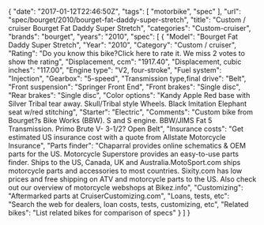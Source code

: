 {
    "date": "2017-01-12T22:46:50Z",
    "tags": [
        "motorbike",
        "spec"
    ],
    "url": "spec\/bourget\/2010\/bourget-fat-daddy-super-stretch",
    "title": "Custom \/ cruiser Bourget Fat Daddy Super Stretch",
    "categories": "Custom-cruiser",
    "brands": "bourget",
    "years": "2010",
    "spec": [
        {
            "Model": "Bourget Fat Daddy Super Stretch",
            "Year": "2010",
            "Category": "Custom \/ cruiser",
            "Rating": "Do you know this bike?Click here to rate it. We miss 2 votes to show the rating",
            "Displacement, ccm": "1917.40",
            "Displacement, cubic inches": "117.00",
            "Engine type": "V2, four-stroke",
            "Fuel system": "Injection",
            "Gearbox": "5-speed",
            "Transmission type,final drive": "Belt",
            "Front suspension": "Springer Front End",
            "Front brakes": "Single disc",
            "Rear brakes": "Single disc",
            "Color options": "Kandy Apple Red base with Silver Tribal tear away. Skull\/Tribal style Wheels. Black Imitation Elephant seat w\/red stitching",
            "Starter": "Electric",
            "Comments": "Custom bike from Bourget?s Bike Works (BBW). S and S engine. BBW\/JIMS Fat 5 Transmission. Primo Brute V- 3-1\/2? Open Belt",
            "Insurance costs": "Get estimated US insurance cost with a quote from Allstate Motorcycle Insurance",
            "Parts finder": "Chaparral provides online schematics & OEM parts for the US.   Motorcycle Superstore provides an easy-to-use parts finder. Ships to the US, Canada, UK and Australia.MotoSport.com ships motorcycle parts and accessories to most countries.    Sixity.com has low prices and free shipping on ATV and motorcycle parts to the US. Also check out our overview of motorcycle webshops at Bikez.info",
            "Customizing": "Aftermarked parts at CruiserCustomizing.com",
            "Loans, tests, etc": "Search the web for dealers, loan costs, tests, customizing, etc",
            "Related bikes": "List related bikes for comparison of specs"
        }
    ]
}